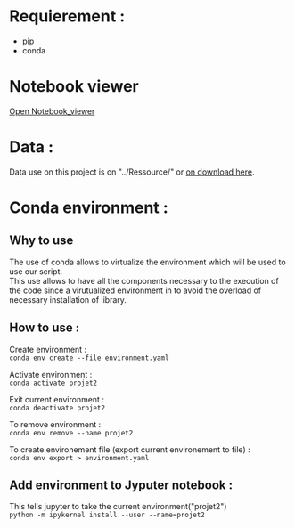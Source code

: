 # Requierement :

- pip
- conda

# Notebook viewer 

<a href="https://nbviewer.org/github/Seb-IX/Projet_2/blob/main/Solution/P02_01_notebook.ipynb" target="_blank">Open Notebook_viewer</a>

# Data :

Data use on this project is on "../Ressource/" or <a href = https://s3-eu-west-1.amazonaws.com/static.oc-static.com/prod/courses/files/AI+Engineer/Project+2+Participez+%C3%A0+un+concours+sur+la+Smart+City/p2-arbres-fr.csv>on download here</a>.


# Conda environment :

## Why to use
The use of conda allows to virtualize the environment which will be used to use our script. <br>
This use allows to have all the components necessary to the execution of the code since a virutualized environment in to avoid the overload of necessary installation of library.

## How to use :

Create environment : <br>
`conda env create --file environment.yaml` <br>

Activate environment : <br>
`conda activate projet2`<br>

Exit current environment : <br>
`conda deactivate projet2`

To remove environment : <br>
`conda env remove --name projet2` <br>

To create environement file (export current environement to file)  : <br>
`conda env export > environment.yaml` <br>


## Add environment to Jyputer notebook :

This tells jupyter to take the current environment("projet2")<br>
`python -m ipykernel install --user --name=projet2`

